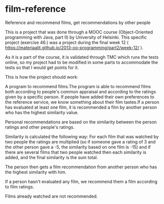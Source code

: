 # film-reference
Reference and recommend films, get recommendations by other people

This is a project that was done through a MOOC course (Object-Oriented programming with Java, part II) by University of Helsinki. 
This specific project (exercise 46.) was a project during the final week 12 ( https://materiaalit.github.io/2013-oo-programming/part2/week-12/ ).

As it is a part of the course, it is validated through TMC which runs the tests online, so my project had to be modified in some parts to accommodate the tests so that I would get points for it.

This is how the project should work:

A program to recommend films.The program is able to recommend films both according to people's common appraisal and according to the ratings given by a specific person.
If people have added their own preferences to the reference service, we know something about their film tastes.If a person has evaluated at least one film, it is recommended a film by another person who has the highest similarity value. 

Personal recommendations are based on the similarity between the person ratings and other people's ratings. 

Similarity is calculated the following way: 
For each film that was watched by two people the ratings are multiplied (so if someone gave a rating of 3 and the other person gave a -5, the similarity based on one film is -15) and if there are several films that two people watched then each similarity is added, and the final similarity is the sum total. 

The person then gets a film recommendation from another person who has the highest similarity with him.

If a person hasn't evaluated any film, we recommend them a film according to film ratings.

Films already watched are not recommended.

